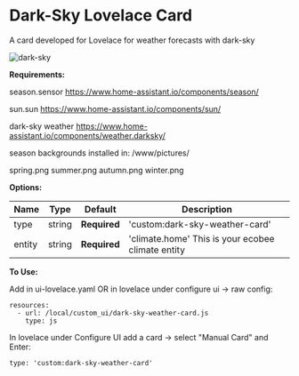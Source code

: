 # Dark-Sky Lovelace Card
A card developed for Lovelace for weather forecasts with dark-sky

![dark-sky](https://github.com/jknoflook/homeassistant/blob/master/images/dark-sky-card.png)


**Requirements:**

season.sensor
https://www.home-assistant.io/components/season/

sun.sun
https://www.home-assistant.io/components/sun/

dark-sky weather
https://www.home-assistant.io/components/weather.darksky/

season backgrounds installed in:
/www/pictures/

spring.png
summer.png
autumn.png
winter.png



**Options:**

| Name | Type | Default | Description
| ---- | ---- | ------- | -----------
| type | string | **Required** | 'custom:dark-sky-weather-card'
| entity | string | **Required** | 'climate.home' This is your ecobee climate entity

**To Use:**

Add in ui-lovelace.yaml OR in lovelace under configure ui -> raw config:

    resources:
      - url: /local/custom_ui/dark-sky-weather-card.js
        type: js

In lovelace under Configure UI add a card -> select "Manual Card" and Enter:

    type: 'custom:dark-sky-weather-card'
